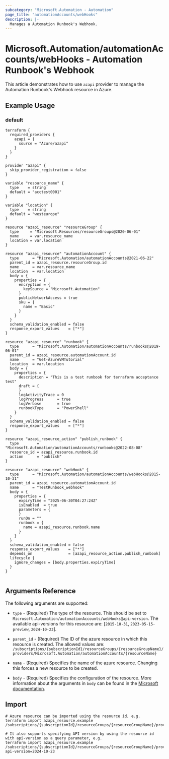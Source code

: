 ```yaml
---
subcategory: "Microsoft.Automation - Automation"
page_title: "automationAccounts/webHooks"
description: |-
  Manages a Automation Runbook's Webhook.
---
```


# Microsoft.Automation/automationAccounts/webHooks - Automation Runbook's Webhook

This article demonstrates how to use `azapi` provider to manage the Automation Runbook's Webhook resource in Azure.

## Example Usage

### default

```hcl
terraform {
  required_providers {
    azapi = {
      source = "Azure/azapi"
    }
  }
}

provider "azapi" {
  skip_provider_registration = false
}

variable "resource_name" {
  type    = string
  default = "acctest0001"
}

variable "location" {
  type    = string
  default = "westeurope"
}

resource "azapi_resource" "resourceGroup" {
  type     = "Microsoft.Resources/resourceGroups@2020-06-01"
  name     = var.resource_name
  location = var.location
}

resource "azapi_resource" "automationAccount" {
  type      = "Microsoft.Automation/automationAccounts@2021-06-22"
  parent_id = azapi_resource.resourceGroup.id
  name      = var.resource_name
  location  = var.location
  body = {
    properties = {
      encryption = {
        keySource = "Microsoft.Automation"
      }
      publicNetworkAccess = true
      sku = {
        name = "Basic"
      }
    }
  }
  schema_validation_enabled = false
  response_export_values    = ["*"]
}

resource "azapi_resource" "runbook" {
  type      = "Microsoft.Automation/automationAccounts/runbooks@2019-06-01"
  parent_id = azapi_resource.automationAccount.id
  name      = "Get-AzureVMTutorial"
  location  = var.location
  body = {
    properties = {
      description = "This is a test runbook for terraform acceptance test"
      draft = {
      }
      logActivityTrace = 0
      logProgress      = true
      logVerbose       = true
      runbookType      = "PowerShell"
    }
  }
  schema_validation_enabled = false
  response_export_values    = ["*"]
}

resource "azapi_resource_action" "publish_runbook" {
  type        = "Microsoft.Automation/automationAccounts/runbooks@2022-08-08"
  resource_id = azapi_resource.runbook.id
  action      = "publish"
}

resource "azapi_resource" "webHook" {
  type      = "Microsoft.Automation/automationAccounts/webHooks@2015-10-31"
  parent_id = azapi_resource.automationAccount.id
  name      = "TestRunbook_webhook"
  body = {
    properties = {
      expiryTime = "2025-06-30T04:27:24Z"
      isEnabled  = true
      parameters = {
      }
      runOn = ""
      runbook = {
        name = azapi_resource.runbook.name
      }
    }
  }
  schema_validation_enabled = false
  response_export_values    = ["*"]
  depends_on                = [azapi_resource_action.publish_runbook]
  lifecycle {
    ignore_changes = [body.properties.expiryTime]
  }
}


```



## Arguments Reference

The following arguments are supported:

* `type` - (Required) The type of the resource. This should be set to `Microsoft.Automation/automationAccounts/webHooks@api-version`. The available api-versions for this resource are: [`2015-10-31`, `2023-05-15-preview`, `2024-10-23`].

* `parent_id` - (Required) The ID of the azure resource in which this resource is created. The allowed values are:  
  `/subscriptions/{subscriptionId}/resourceGroups/{resourceGroupName}/providers/Microsoft.Automation/automationAccounts/{resourceName}`

* `name` - (Required) Specifies the name of the azure resource. Changing this forces a new resource to be created.

* `body` - (Required) Specifies the configuration of the resource. More information about the arguments in `body` can be found in the [Microsoft documentation](https://learn.microsoft.com/en-us/azure/templates/Microsoft.Automation/automationAccounts/webHooks?pivots=deployment-language-terraform).

## Import

 ```shell
 # Azure resource can be imported using the resource id, e.g.
 terraform import azapi_resource.example /subscriptions/{subscriptionId}/resourceGroups/{resourceGroupName}/providers/Microsoft.Automation/automationAccounts/{resourceName}/webHooks/{resourceName}
 
 # It also supports specifying API version by using the resource id with api-version as a query parameter, e.g.
 terraform import azapi_resource.example /subscriptions/{subscriptionId}/resourceGroups/{resourceGroupName}/providers/Microsoft.Automation/automationAccounts/{resourceName}/webHooks/{resourceName}?api-version=2024-10-23
 ```
